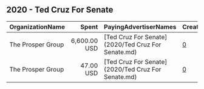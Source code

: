 ## 2020 - Ted Cruz For Senate 
|OrganizationName|Spent|PayingAdvertiserNames|CreativeUrls|Impressions|Genders|AgeBrackets|CountryCodes|BillingAddresses|CandidateBallotInformation|
|:---|---:|:---|:---|---:|:---|:---|:---|:---|:---|
|The Prosper Group|6,600.00 USD|[Ted Cruz For Senate](2020/Ted Cruz For Senate.md)|[0](https://www.snap.com/political-ads/asset/8faf5b6080e95223d97b0cf042737f13d3392b517d736025ba3c1d7247bfac1c?mediaType=mp4)|517,849||18+|united states|"435 E. Main,Greenwood,46143,US"|Ted Cruz|
|The Prosper Group|47.00 USD|[Ted Cruz For Senate](2020/Ted Cruz For Senate.md)|[0](https://www.snap.com/political-ads/asset/8faf5b6080e95223d97b0cf042737f13d3392b517d736025ba3c1d7247bfac1c?mediaType=mp4)|3,351||18+|united states|"435 E. Main,Greenwood,46143,US"|Ted Cruz|
